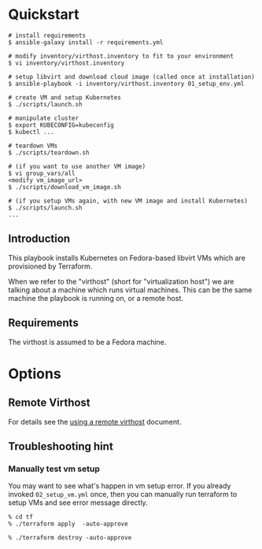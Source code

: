 # Quickstart

```
# install requirements
$ ansible-galaxy install -r requirements.yml

# modify inventory/virthost.inventory to fit to your environment
$ vi inventory/virthost.inventory

# setup libvirt and download cloud image (called once at installation)
$ ansible-playbook -i inventory/virthost.inventory 01_setup_env.yml

# create VM and setup Kubernetes
$ ./scripts/launch.sh

# manipulate cluster
$ export KUBECONFIG=kubeconfig
$ kubectl ...

# teardown VMs
$ ./scripts/teardown.sh

# (if you want to use another VM image)
$ vi group_vars/all
<modify vm_image_url>
$ ./scripts/download_vm_image.sh

# (if you setup VMs again, with new VM image and install Kubernetes)
$ ./scripts/launch.sh
...
```

## Introduction

This playbook installs Kubernetes on Fedora-based libvirt VMs which are provisioned by Terraform.

When we refer to the "virthost" (short for "virtualization host") we are talking about a machine which runs virtual machines. This can be the same machine the playbook is running on, or a remote host.

## Requirements

The virthost is assumed to be a Fedora machine.

# Options

## Remote Virthost

For details see the [using a remote virthost](docs/remote-virthost.md) document.


## Troubleshooting hint

### Manually test vm setup

You may want to see what's happen in vm setup error. If you already invoked `02_setup_vm.yml` once, then you can manually run terraform to setup VMs and see error message directly.

```
% cd tf
% ./terraform apply  -auto-approve

% ./terraform destroy -auto-approve
```
